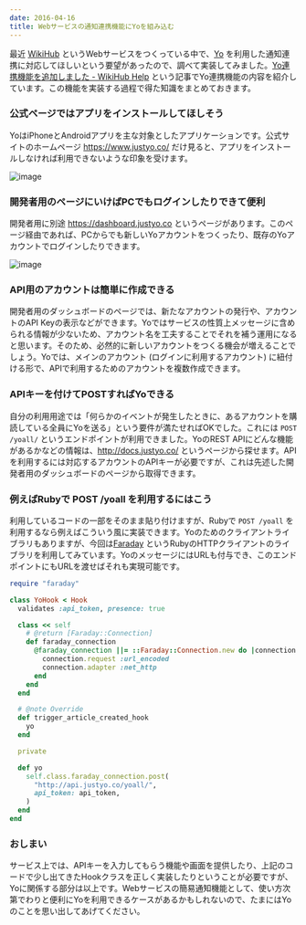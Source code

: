 ```yaml
---
date: 2016-04-16
title: Webサービスの通知連携機能にYoを組み込む
---
```


最近 [WikiHub](https://wikihub.io/) というWebサービスをつくっている中で、[Yo](https://www.justyo.co/) を利用した通知連携に対応してほしいという要望があったので、調べて実装してみました。[Yo連携機能を追加しました - WikiHub Help](https://meta.wikihub.io/blog/users/r7kamura/20160415204220) という記事でYo連携機能の内容を紹介しています。この機能を実装する過程で得た知識をまとめておきます。

### 公式ページではアプリをインストールしてほしそう
YoはiPhoneとAndroidアプリを主な対象としたアプリケーションです。公式サイトのホームページ https://www.justyo.co/ だけ見ると、アプリをインストールしなければ利用できないような印象を受けます。

![image](https://qiita-image-store.s3.amazonaws.com/0/4365/6babd901-83ed-1d30-e8f9-726c6ff1c044.png)

### 開発者用のページにいけばPCでもログインしたりできて便利
開発者用に別途 https://dashboard.justyo.co というページがあります。このページ経由であれば、PCからでも新しいYoアカウントをつくったり、既存のYoアカウントでログインしたりできます。

![image](https://qiita-image-store.s3.amazonaws.com/0/4365/08856dbb-3d83-408f-44bd-e736ec31ca81.png)

### API用のアカウントは簡単に作成できる
開発者用のダッシュボードのページでは、新たなアカウントの発行や、アカウントのAPI Keyの表示などができます。Yoではサービスの性質上メッセージに含められる情報が少ないため、アカウント名を工夫することでそれを補う運用になると思います。そのため、必然的に新しいアカウントをつくる機会が増えることでしょう。Yoでは、メインのアカウント (ログインに利用するアカウント) に紐付ける形で、APIで利用するためのアカウントを複数作成できます。

### APIキーを付けてPOSTすればYoできる
自分の利用用途では「何らかのイベントが発生したときに、あるアカウントを購読している全員にYoを送る」という要件が満たせればOKでした。これには `POST /yoall/` というエンドポイントが利用できました。YoのREST APIにどんな機能があるかなどの情報は、http://docs.justyo.co/ というページから探せます。APIを利用するには対応するアカウントのAPIキーが必要ですが、これは先述した開発者用のダッシュボードのページから取得できます。

### 例えばRubyで POST /yoall を利用するにはこう
利用しているコードの一部をそのまま貼り付けますが、Rubyで `POST /yoall` を利用するなら例えばこういう風に実装できます。Yoのためのクライアントライブラリもありますが、今回は[Faraday](https://github.com/lostisland/faraday) というRubyのHTTPクライアントのライブラリを利用してみています。YoのメッセージにはURLも付与でき、このエンドポイントにもURLを渡せばそれも実現可能です。

```rb
require "faraday"

class YoHook < Hook
  validates :api_token, presence: true

  class << self
    # @return [Faraday::Connection]
    def faraday_connection
      @faraday_connection ||= ::Faraday::Connection.new do |connection|
        connection.request :url_encoded
        connection.adapter :net_http
      end
    end
  end

  # @note Override
  def trigger_article_created_hook
    yo
  end

  private

  def yo
    self.class.faraday_connection.post(
      "http://api.justyo.co/yoall/",
      api_token: api_token,
    )
  end
end
```

### おしまい
サービス上では、APIキーを入力してもらう機能や画面を提供したり、上記のコードで少し出てきたHookクラスを正しく実装したりということが必要ですが、Yoに関係する部分は以上です。Webサービスの簡易通知機能として、使い方次第でわりと便利にYoを利用できるケースがあるかもしれないので、たまにはYoのことを思い出してあげてください。
